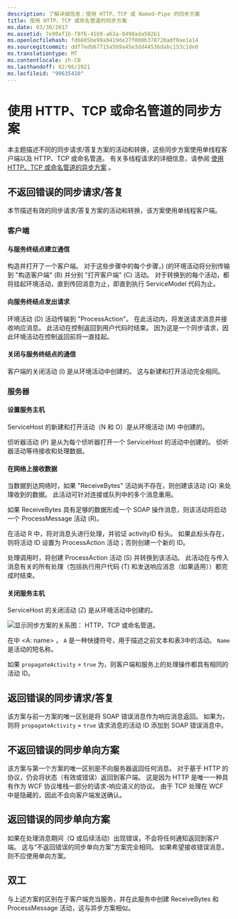 ```yaml
---
description: 了解详细信息：使用 HTTP、TCP 或 Named-Pipe 的同步方案
title: 使用 HTTP、TCP 或命名管道的同步方案
ms.date: 03/30/2017
ms.assetid: 7e90af1b-f8f6-41b9-a63a-8490ada502b1
ms.openlocfilehash: fd6605be99a9419de27f000b378720adf0ae1a14
ms.sourcegitcommit: ddf7edb67715a5b9a45e3dd44536dabc153c1de0
ms.translationtype: MT
ms.contentlocale: zh-CN
ms.lasthandoff: 02/06/2021
ms.locfileid: "99635410"
---
```

# <a name="synchronous-scenarios-using-http-tcp-or-named-pipe"></a>使用 HTTP、TCP 或命名管道的同步方案

本主题描述不同的同步请求/答复方案的活动和转换，这些同步方案使用单线程客户端以及 HTTP、TCP 或命名管道。 有关多线程请求的详细信息，请参阅 [使用 HTTP、TCP 或命名管道的异步方案](asynchronous-scenarios-using-http-tcp-or-named-pipe.md) 。  
  
## <a name="synchronous-requestreply-without-errors"></a>不返回错误的同步请求/答复  

 本节描述有效的同步请求/答复方案的活动和转换，该方案使用单线程客户端。  
  
### <a name="client"></a>客户端  
  
#### <a name="establishing-communication-with-service-endpoint"></a>与服务终结点建立通信  

 构造并打开了一个客户端。 对于这些步骤中的每个步骤，)  (的环境活动将分别传输到 "构造客户端" (B) 并分别 "打开客户端" (C) 活动。 对于转换到的每个活动，都将挂起环境活动，直到传回消息为止，即直到执行 ServiceModel 代码为止。  
  
#### <a name="making-a-request-to-service-endpoint"></a>向服务终结点发出请求  

 环境活动 (D) 活动传输到 "ProcessAction"。 在此活动内，将发送请求消息并接收响应消息。 此活动在控制返回到用户代码时结束。 因为这是一个同步请求，因此环境活动在控制返回前将一直挂起。  
  
#### <a name="closing-communication-with-service-endpoint"></a>关闭与服务终结点的通信  

 客户端的关闭活动 (I) 是从环境活动中创建的。 这与新建和打开活动完全相同。  
  
### <a name="server"></a>服务器  
  
#### <a name="setting-up-a-service-host"></a>设置服务主机  

 ServiceHost 的新建和打开活动（N 和 O）是从环境活动 (M) 中创建的。  
  
 侦听器活动 (P) 是从为每个侦听器打开一个 ServiceHost 的活动中创建的。 侦听器活动等待接收和处理数据。  
  
#### <a name="receiving-data-on-the-wire"></a>在网络上接收数据  

 当数据到达网络时，如果 "ReceiveBytes" 活动尚不存在，则创建该活动 (Q) 来处理收到的数据。 此活动可针对连接或队列中的多个消息重用。  
  
 如果 ReceiveBytes 具有足够的数据形成一个 SOAP 操作消息，则该活动将启动一个 ProcessMessage 活动 (R)。  
  
 在活动 R 中，将对消息头进行处理，并验证 activityID 标头。 如果此标头存在，则将活动 ID 设置为 ProcessAction 活动；否则创建一个新的 ID。  
  
 处理调用时，将创建 ProcessAction 活动 (S) 并转换到该活动。 此活动在与传入消息有关的所有处理（包括执行用户代码 (T) 和发送响应消息（如果适用））都完成时结束。  
  
#### <a name="closing-a-service-host"></a>关闭服务主机  

 ServiceHost 的关闭活动 (Z) 是从环境活动中创建的。  
  
 ![显示同步方案的关系图： HTTP、TCP 或命名管道。](./media/synchronous-scenarios-using-http-tcp-or-named-pipe/synchronous-scenario-http-tcp-named-pipes.gif)  
  
 在中 \<A: name> ， `A` 是一种快捷符号，用于描述之前文本和表3中的活动。 `Name` 是活动的短名称。  
  
 如果 `propagateActivity` = `true` 为，则客户端和服务上的处理操作都具有相同的活动 ID。  
  
## <a name="synchronous-requestreply-with-errors"></a>返回错误的同步请求/答复  

 该方案与前一方案的唯一区别是将 SOAP 错误消息作为响应消息返回。 如果为，则将 `propagateActivity` = `true` 请求消息的活动 ID 添加到 SOAP 错误消息中。  
  
## <a name="synchronous-one-way-without-errors"></a>不返回错误的同步单向方案  

 该方案与第一个方案的唯一区别是不向服务器返回任何消息。 对于基于 HTTP 的协议，仍会将状态（有效或错误）返回到客户端。 这是因为 HTTP 是唯一一种具有作为 WCF 协议堆栈一部分的请求-响应语义的协议。 由于 TCP 处理在 WCF 中是隐藏的，因此不会向客户端发送确认。  
  
## <a name="synchronous-one-way-with-errors"></a>返回错误的同步单向方案  

 如果在处理消息期间（Q 或后续活动）出现错误，不会将任何通知返回到客户端。 这与“不返回错误的同步单向方案”方案完全相同。 如果希望接收错误消息，则不应使用单向方案。  
  
## <a name="duplex"></a>双工  

 与上述方案的区别在于客户端充当服务，并在此服务中创建 ReceiveBytes 和 ProcessMessage 活动，这与异步方案相似。
